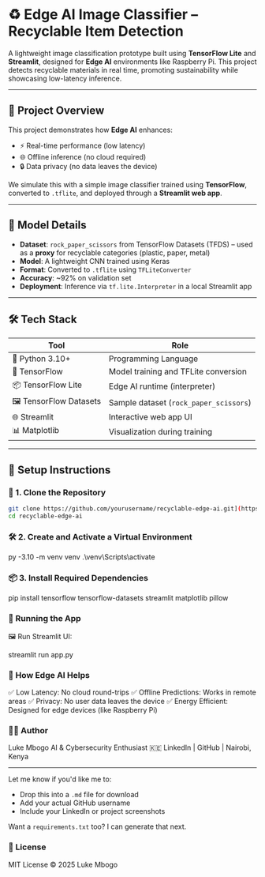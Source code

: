 # ♻️ Edge AI Image Classifier – Recyclable Item Detection

A lightweight image classification prototype built using **TensorFlow Lite** and **Streamlit**, designed for **Edge AI** environments like Raspberry Pi. This project detects recyclable materials in real time, promoting sustainability while showcasing low-latency inference.

---

## 📌 Project Overview

This project demonstrates how **Edge AI** enhances:

- ⚡ Real-time performance (low latency)
- 🌐 Offline inference (no cloud required)
- 🔒 Data privacy (no data leaves the device)

We simulate this with a simple image classifier trained using **TensorFlow**, converted to `.tflite`, and deployed through a **Streamlit web app**.

---

## 🧠 Model Details

- **Dataset**: `rock_paper_scissors` from TensorFlow Datasets (TFDS) – used as a **proxy** for recyclable categories (plastic, paper, metal)
- **Model**: A lightweight CNN trained using Keras
- **Format**: Converted to `.tflite` using `TFLiteConverter`
- **Accuracy**: ~92% on validation set
- **Deployment**: Inference via `tf.lite.Interpreter` in a local Streamlit app

---

## 🛠️ Tech Stack

| Tool              | Role                              |
|------------------|------------------------------------|
| 🐍 Python 3.10+    | Programming Language               |
| 🧠 TensorFlow      | Model training and TFLite conversion |
| 📦 TensorFlow Lite | Edge AI runtime (interpreter)     |
| 🖼️ TensorFlow Datasets | Sample dataset (`rock_paper_scissors`) |
| 🌐 Streamlit       | Interactive web app UI             |
| 📊 Matplotlib      | Visualization during training      |

---

## 🚀 Setup Instructions

### 📁 1. Clone the Repository

```bash
git clone https://github.com/yourusername/recyclable-edge-ai.git](https://github.com/Lukembogo-dot/AI_Future_Direction.git
cd recyclable-edge-ai
```
### 🛠️ 2. Create and Activate a Virtual Environment
py -3.10 -m venv venv
.\venv\Scripts\activate

### 📦 3. Install Required Dependencies
pip install tensorflow tensorflow-datasets streamlit matplotlib pillow

### 🧪 Running the App
🖼️ Run Streamlit UI:

streamlit run app.py

### 🧠 How Edge AI Helps
✅ Low Latency: No cloud round-trips
✅ Offline Predictions: Works in remote areas
✅ Privacy: No user data leaves the device
✅ Energy Efficient: Designed for edge devices (like Raspberry Pi)

### 👨‍💻 Author
Luke Mbogo
AI & Cybersecurity Enthusiast 🇰🇪
LinkedIn | GitHub | Nairobi, Kenya


---

Let me know if you'd like me to:

- Drop this into a `.md` file for download
- Add your actual GitHub username
- Include your LinkedIn or project screenshots

Want a `requirements.txt` too? I can generate that next.

### 📄 License
MIT License
© 2025 Luke Mbogo



